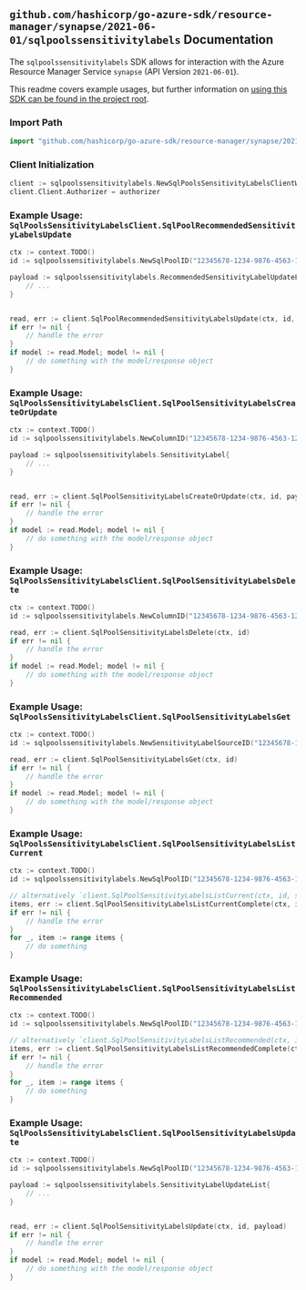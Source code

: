 
## `github.com/hashicorp/go-azure-sdk/resource-manager/synapse/2021-06-01/sqlpoolssensitivitylabels` Documentation

The `sqlpoolssensitivitylabels` SDK allows for interaction with the Azure Resource Manager Service `synapse` (API Version `2021-06-01`).

This readme covers example usages, but further information on [using this SDK can be found in the project root](https://github.com/hashicorp/go-azure-sdk/tree/main/docs).

### Import Path

```go
import "github.com/hashicorp/go-azure-sdk/resource-manager/synapse/2021-06-01/sqlpoolssensitivitylabels"
```


### Client Initialization

```go
client := sqlpoolssensitivitylabels.NewSqlPoolsSensitivityLabelsClientWithBaseURI("https://management.azure.com")
client.Client.Authorizer = authorizer
```


### Example Usage: `SqlPoolsSensitivityLabelsClient.SqlPoolRecommendedSensitivityLabelsUpdate`

```go
ctx := context.TODO()
id := sqlpoolssensitivitylabels.NewSqlPoolID("12345678-1234-9876-4563-123456789012", "example-resource-group", "workspaceValue", "sqlPoolValue")

payload := sqlpoolssensitivitylabels.RecommendedSensitivityLabelUpdateList{
	// ...
}


read, err := client.SqlPoolRecommendedSensitivityLabelsUpdate(ctx, id, payload)
if err != nil {
	// handle the error
}
if model := read.Model; model != nil {
	// do something with the model/response object
}
```


### Example Usage: `SqlPoolsSensitivityLabelsClient.SqlPoolSensitivityLabelsCreateOrUpdate`

```go
ctx := context.TODO()
id := sqlpoolssensitivitylabels.NewColumnID("12345678-1234-9876-4563-123456789012", "example-resource-group", "workspaceValue", "sqlPoolValue", "schemaValue", "tableValue", "columnValue")

payload := sqlpoolssensitivitylabels.SensitivityLabel{
	// ...
}


read, err := client.SqlPoolSensitivityLabelsCreateOrUpdate(ctx, id, payload)
if err != nil {
	// handle the error
}
if model := read.Model; model != nil {
	// do something with the model/response object
}
```


### Example Usage: `SqlPoolsSensitivityLabelsClient.SqlPoolSensitivityLabelsDelete`

```go
ctx := context.TODO()
id := sqlpoolssensitivitylabels.NewColumnID("12345678-1234-9876-4563-123456789012", "example-resource-group", "workspaceValue", "sqlPoolValue", "schemaValue", "tableValue", "columnValue")

read, err := client.SqlPoolSensitivityLabelsDelete(ctx, id)
if err != nil {
	// handle the error
}
if model := read.Model; model != nil {
	// do something with the model/response object
}
```


### Example Usage: `SqlPoolsSensitivityLabelsClient.SqlPoolSensitivityLabelsGet`

```go
ctx := context.TODO()
id := sqlpoolssensitivitylabels.NewSensitivityLabelSourceID("12345678-1234-9876-4563-123456789012", "example-resource-group", "workspaceValue", "sqlPoolValue", "schemaValue", "tableValue", "columnValue", "current")

read, err := client.SqlPoolSensitivityLabelsGet(ctx, id)
if err != nil {
	// handle the error
}
if model := read.Model; model != nil {
	// do something with the model/response object
}
```


### Example Usage: `SqlPoolsSensitivityLabelsClient.SqlPoolSensitivityLabelsListCurrent`

```go
ctx := context.TODO()
id := sqlpoolssensitivitylabels.NewSqlPoolID("12345678-1234-9876-4563-123456789012", "example-resource-group", "workspaceValue", "sqlPoolValue")

// alternatively `client.SqlPoolSensitivityLabelsListCurrent(ctx, id, sqlpoolssensitivitylabels.DefaultSqlPoolSensitivityLabelsListCurrentOperationOptions())` can be used to do batched pagination
items, err := client.SqlPoolSensitivityLabelsListCurrentComplete(ctx, id, sqlpoolssensitivitylabels.DefaultSqlPoolSensitivityLabelsListCurrentOperationOptions())
if err != nil {
	// handle the error
}
for _, item := range items {
	// do something
}
```


### Example Usage: `SqlPoolsSensitivityLabelsClient.SqlPoolSensitivityLabelsListRecommended`

```go
ctx := context.TODO()
id := sqlpoolssensitivitylabels.NewSqlPoolID("12345678-1234-9876-4563-123456789012", "example-resource-group", "workspaceValue", "sqlPoolValue")

// alternatively `client.SqlPoolSensitivityLabelsListRecommended(ctx, id, sqlpoolssensitivitylabels.DefaultSqlPoolSensitivityLabelsListRecommendedOperationOptions())` can be used to do batched pagination
items, err := client.SqlPoolSensitivityLabelsListRecommendedComplete(ctx, id, sqlpoolssensitivitylabels.DefaultSqlPoolSensitivityLabelsListRecommendedOperationOptions())
if err != nil {
	// handle the error
}
for _, item := range items {
	// do something
}
```


### Example Usage: `SqlPoolsSensitivityLabelsClient.SqlPoolSensitivityLabelsUpdate`

```go
ctx := context.TODO()
id := sqlpoolssensitivitylabels.NewSqlPoolID("12345678-1234-9876-4563-123456789012", "example-resource-group", "workspaceValue", "sqlPoolValue")

payload := sqlpoolssensitivitylabels.SensitivityLabelUpdateList{
	// ...
}


read, err := client.SqlPoolSensitivityLabelsUpdate(ctx, id, payload)
if err != nil {
	// handle the error
}
if model := read.Model; model != nil {
	// do something with the model/response object
}
```
